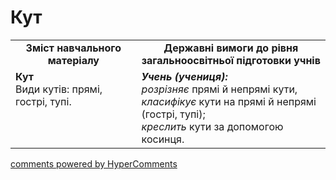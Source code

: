 <div id="hypercomments_widget" class="js-hypercomments-widget invisible"></div>

# Кут
<table>
  <tr>
    <td width="40%" align="center"><b>Зміст навчального матеріалу<b></td>
    <td width="60%" align="center"><b>Державні вимоги до рівня загальноосвітньої підготовки учнів</b></td>
  </tr>
  <tr>
    <td width="40%" style="vertical-align:top !important;"><b>Кут</b><br>
Види кутів: прямі, гострі, тупі. </td>
    <td width="60%" style="vertical-align:top !important;"><i><b>Учень (учениця):</b></i><br>
<i>розрізняє</i> прямі й непрямі кути, <i>класифікує</i> кути на прямі й непрямі (гострі, тупі);<br>
<i>креслить</i> кути за допомогою косинця.<br></td>
  </tr>
</table>

<div class="js-hypercomments-container">
    <a href="http://hypercomments.com" class="hc-link" title="comments widget">comments powered by HyperComments</a>
</div>
